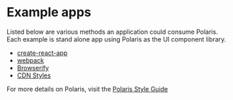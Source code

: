 # Example apps

Listed below are various methods an application could consume Polaris. Each example is stand alone app using Polaris as the UI component library.

- [create-react-app ](https://github.com/Shopify/polaris/tree/master/examples/create-react-app)
- [webpack](https://github.com/Shopify/polaris/tree/master/examples/webpack)
- [Browserify](https://github.com/Shopify/polaris/tree/master/examples/browserify)
- [CDN Styles](https://github.com/Shopify/polaris/tree/master/examples/cdn-styles)


For more details on Polaris, visit the [Polaris Style Guide](https://polaris.shopify.com/)
